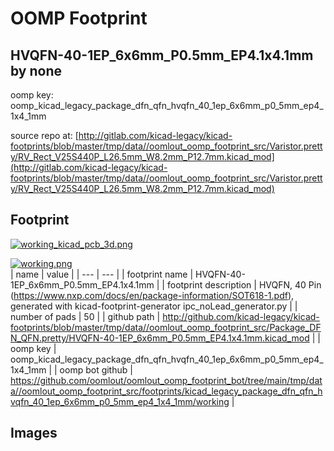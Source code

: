 # OOMP Footprint  
## HVQFN-40-1EP_6x6mm_P0.5mm_EP4.1x4.1mm  by none  
  
oomp key: oomp_kicad_legacy_package_dfn_qfn_hvqfn_40_1ep_6x6mm_p0_5mm_ep4_1x4_1mm  
  
source repo at: [http://gitlab.com/kicad-legacy/kicad-footprints/blob/master/tmp/data//oomlout_oomp_footprint_src/Varistor.pretty/RV_Rect_V25S440P_L26.5mm_W8.2mm_P12.7mm.kicad_mod](http://gitlab.com/kicad-legacy/kicad-footprints/blob/master/tmp/data//oomlout_oomp_footprint_src/Varistor.pretty/RV_Rect_V25S440P_L26.5mm_W8.2mm_P12.7mm.kicad_mod)  
## Footprint  
  
[![working_kicad_pcb_3d.png](working_kicad_pcb_3d_600.png)](working_kicad_pcb_3d.png)  
  
[![working.png](working_600.png)](working.png)  
| name | value | 
| --- | --- | 
| footprint name | HVQFN-40-1EP_6x6mm_P0.5mm_EP4.1x4.1mm | 
| footprint description | HVQFN, 40 Pin (https://www.nxp.com/docs/en/package-information/SOT618-1.pdf), generated with kicad-footprint-generator ipc_noLead_generator.py | 
| number of pads | 50 | 
| github path | http://github.com/kicad-legacy/kicad-footprints/blob/master/tmp/data//oomlout_oomp_footprint_src/Package_DFN_QFN.pretty/HVQFN-40-1EP_6x6mm_P0.5mm_EP4.1x4.1mm.kicad_mod | 
| oomp key | oomp_kicad_legacy_package_dfn_qfn_hvqfn_40_1ep_6x6mm_p0_5mm_ep4_1x4_1mm | 
| oomp bot github | https://github.com/oomlout/oomlout_oomp_footprint_bot/tree/main/tmp/data//oomlout_oomp_footprint_src/footprints/kicad_legacy_package_dfn_qfn_hvqfn_40_1ep_6x6mm_p0_5mm_ep4_1x4_1mm/working | 
## Images  
